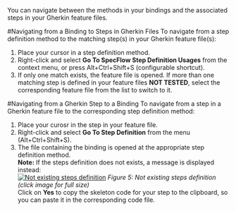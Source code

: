 You can navigate between the methods in your bindings and the associated steps in your Gherkin feature files. 

#Navigating from a Binding to Steps in Gherkin Files
To navigate from a step definition method to the matching step(s) in your Gherkin feature file(s):  

1. Place your cursor in a step definition method. 
1. Right-click and select **Go To SpecFlow Step Definition Usages** from the context menu, or press Alt+Ctrl+Shift+S (configurable shortcut). 
1. If only one match exists, the feature file is opened. If more than one matching step is defined in your feature files **NOT TESTED**, select the corresponding feature file from the list to switch to it.

#Navigating from a Gherkin Step to a Binding
To navigate from a step in a Gherkin feature file to the corresponding step definition method: 

1. Place your curosr in the step in your feature file.
1. Right-click and select **Go To Step Definition** from the menu (Alt+Ctrl+Shift+S).
1. The file containing the binding is opened at the appropriate step definition method.  
  **Note:** If the steps definition does not exists, a message is displayed instead:  
  [![Not existing steps definition](http://i734.photobucket.com/albums/ww347/rommelmanalo/Specflow/NotExistingDefinition.png)](http://i734.photobucket.com/albums/ww347/rommelmanalo/Specflow/NotExistingDefinition.png)
_Figure 5: Not existing steps definition (click image for full size)_  
  Click on **Yes** to copy the skeleton code for your step to the clipboard, so you can paste it in the corresponding code file.
